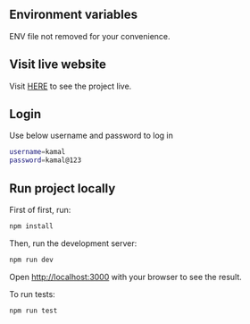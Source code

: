## Environment variables 
ENV file not removed for your convenience.

## Visit live website
Visit [HERE](https://salla-store-qchmxo2b5-mirzayevkamals-projects.vercel.app/) to see the project live.

## Login
Use below username and password to log in

```bash
username=kamal
password=kamal@123
```


## Run project locally
First of first, run:

```bash
npm install
```

Then, run the development server:

```bash
npm run dev
```

Open [http://localhost:3000](http://localhost:3000) with your browser to see the result.

To run tests:

```bash
npm run test
```
